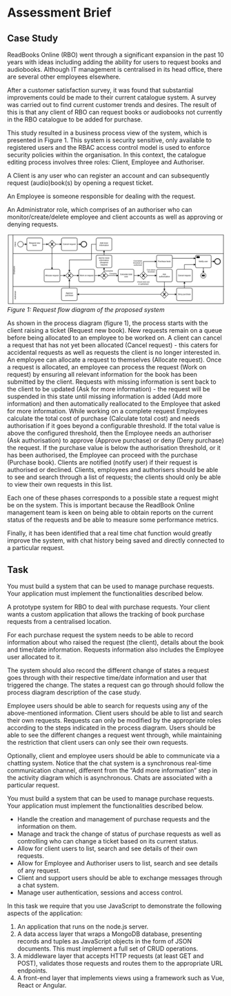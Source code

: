 # Assessment Brief

## Case Study

ReadBooks Online (RBO) went through a significant expansion
in the past 10 years with ideas including adding the ability
for users to request books and audiobooks. Although IT
management is centralised in its head office, there are
several other employees elsewhere.

After a customer satisfaction survey, it was found that
substantial improvements could be made to their current
catalogue system. A survey was carried out to find current
customer trends and desires. The result of this is that any
client of RBO can request books or audiobooks not currently
in the RBO catalogue to be added for purchase.

This study resulted in a business process view of the
system, which is presented in Figure 1. This system is
security sensitive, only available to registered users and
the RBAC access control model is used to enforce security
policies within the organisation. In this context, the
catalogue editing process involves three roles: Client,
Employee and Authoriser.

A Client is any user who can register an account and can
subsequently request (audio)book(s) by opening a request
ticket.

An Employee is someone responsible for dealing with the
request.

An Administrator role, which comprises of an authoriser who
can monitor/create/delete employee and client accounts as
well as approving or denying requests.

![Request flow diagram of the proposed system](./assets/request-flow.png)
_Figure 1: Request flow diagram of the proposed system_

As shown in the process diagram (figure 1), the process
starts with the client raising a ticket (Request new book).
New requests remain on a queue before being allocated to an
employee to be worked on. A client can cancel a request that
has not yet been allocated (Cancel request) - this caters
for accidental requests as well as requests the client is no
longer interested in. An employee can allocate a request to
themselves (Allocate request). Once a request is allocated,
an employee can process the request (Work on request) by
ensuring all relevant information for the book has been
submitted by the client. Requests with missing information
is sent back to the client to be updated (Ask for more
information) - the request will be suspended in this state
until missing information is added (Add more information)
and then automatically reallocated to the Employee that
asked for more information. While working on a complete
request Employees calculate the total cost of purchase
(Calculate total cost) and needs authorisation if it goes
beyond a configurable threshold. If the total value is above
the configured threshold, then the Employee needs an
authoriser (Ask authorisation) to approve (Approve purchase)
or deny (Deny purchase) the request. If the purchase value
is below the authorisation threshold, or it has been
authorised, the Employee can proceed with the purchase
(Purchase book). Clients are notified (notify user) if their
request is authorised or declined. Clients, employees and
authorisers should be able to see and search through a list
of requests; the clients should only be able to view their
own requests in this list.

Each one of these phases corresponds to a possible state a
request might be on the system. This is important because
the ReadBook Online management team is keen on being able to
obtain reports on the current status of the requests and be
able to measure some performance metrics.

Finally, it has been identified that a real time chat
function would greatly improve the system, with chat history
being saved and directly connected to a particular request.

## Task

You must build a system that can be used to manage purchase
requests. Your application must implement the
functionalities described below.

A prototype system for RBO to deal with purchase requests.
Your client wants a custom application that allows the
tracking of book purchase requests from a centralised
location.

For each purchase request the system needs to be able to
record information about who raised the request (the
client), details about the book and time/date information.
Requests information also includes the Employee user
allocated to it.

The system should also record the different change of states
a request goes through with their respective time/date
information and user that triggered the change. The states a
request can go through should follow the process diagram
description of the case study.

Employee users should be able to search for requests using
any of the above-mentioned information. Client users should
be able to list and search their own requests. Requests can
only be modified by the appropriate roles according to the
steps indicated in the process diagram. Users should be able
to see the different changes a request went through, while
maintaining the restriction that client users can only see
their own requests.

Optionally, client and employee users should be able to
communicate via a chatting system. Notice that the chat
system is a synchronous real-time communication channel,
different from the “Add more information” step in the
activity diagram which is asynchronous. Chats are associated
with a particular request.

You must build a system that can be used to manage purchase
requests. Your application must implement the
functionalities described below.

- Handle the creation and management of purchase requests
  and the information on them.
- Manage and track the change of status of purchase requests
  as well as controlling who can change a ticket based on
  its current status.
- Allow for client users to list, search and see details of
  their own requests.
- Allow for Employee and Authoriser users to list, search
  and see details of any request.
- Client and support users should be able to exchange
  messages through a chat system.
- Manage user authentication, sessions and access control.

In this task we require that you use JavaScript to
demonstrate the following aspects of the application:

1. An application that runs on the node.js server.
2. A data access layer that wraps a MongoDB database,
   presenting records and tuples as JavaScript objects in
   the form of JSON documents. This must implement a full
   set of CRUD operations.
3. A middleware layer that accepts HTTP requests (at least
   GET and POST), validates those requests and routes them
   to the appropriate URL endpoints.
4. A front-end layer that implements views using a framework
   such as Vue, React or Angular.
